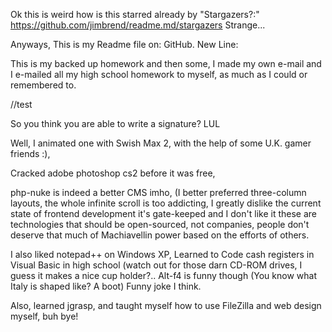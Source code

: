 Ok this is weird how is this starred already by "Stargazers?:"
https://github.com/jimbrend/readme.md/stargazers
Strange...

Anyways,
This is my Readme file on:
GitHub.
New Line:

This is my backed up homework and then some, I made my own e-mail and I e-mailed all my high school homework to myself, as much as I could or remembered to.

//test

So you think you are able to write a signature?  LUL

Well, I animated one with Swish Max 2, with the help of some U.K. gamer friends :), 

Cracked adobe photoshop cs2 before it was free, 

php-nuke is indeed a better CMS imho, (I better preferred three-column layouts, the whole infinite scroll is too addicting, I greatly dislike the current state of frontend development it's gate-keeped and I don't like it these are technologies that should be open-sourced, not companies, people don't deserve that much of Machiavellin power based on the efforts of others. 


I also liked notepad++ on Windows XP, Learned to Code cash registers in Visual Basic in high school (watch out for those darn CD-ROM drives, I guess it makes a nice cup holder?.. Alt-f4 is funny though (You know what Italy is shaped like?  A boot)  Funny joke I think. 

Also, learned jgrasp, and taught myself how to use FileZilla and web design myself, buh bye!
